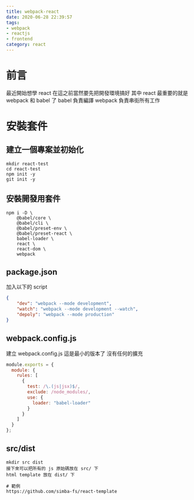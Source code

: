 ```yaml
---
title: webpack-react
date: 2020-06-28 22:39:57
tags:
- webpack
- reactjs
- frontend
category: react
---
```



# 前言
最近開始想學 react
在這之前當然要先把開發環境搞好
其中 react 最重要的就是 webpack 和 babel 了
babel 負責編譯
webpack 負責串街所有工作


# 安裝套件

## 建立一個專案並初始化
```
mkdir react-test
cd react-test
npm init -y
git init -y
```

## 安裝開發用套件
```
npm i -D \
	@babel/core \
	@babel/cli \
	@babel/preset-env \
	@babel/preset-react \
	babel-loader \
	react \
	react-dom \
	webpack
```

## package.json
加入以下的 script
```json
{
	"dev": "webpack --mode development",
	"watch": "webpack --mode development --watch",
	"depoly": "webpack --mode production"
}
```

## webpack.config.js
建立 webpack.config.js
這是最小的版本了
沒有任何的擴充
```js
module.exports = {
  module: {
    rules: [
      {
        test: /\.(js|jsx)$/,
        exclude: /node_modules/,
        use: {
          loader: "babel-loader"
        }
      }
    ]
  }
};
```

## src/dist
```
mkdir src dist
接下來可以把所有的 js 原始碼放在 src/ 下
html template 放在 dist/ 下

# 範例
https://github.com/simba-fs/react-template

